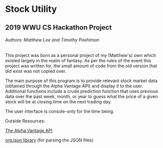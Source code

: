 # Stock Utility
## 2019 WWU CS Hackathon Project

###### Authors: Matthew Lee and Timothy Poehlman


This project was born as a personal project of my (Matthew's) own which existed largely in the realm of fantasy. As per the rules of the event this project was written for, the small amount of code from the old version that did exist was not copied over.
 
 The main purpose of this program is to provide relevant stock market data (obtained through the Alpha Vantage API) and display it to the user. Additional functions include a crude prediction function that uses previous data over the past week, month, or year to guess what the price of a given stock will be at closing time on the next trading day.

The user interface is console-only for the time being.

 Outside Resources:
 
 [The Alpha Vantage API](Alphavantage.co)
 
 [org.json library](https://github.com/stleary/JSON-java) (for parsing the JSON files) 
